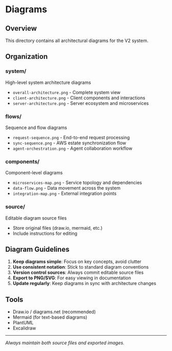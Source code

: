 # Diagrams

## Overview
This directory contains all architectural diagrams for the V2 system.

## Organization

### system/
High-level system architecture diagrams
- `overall-architecture.png` - Complete system view
- `client-architecture.png` - Client components and interactions
- `server-architecture.png` - Server ecosystem and microservices

### flows/
Sequence and flow diagrams
- `request-sequence.png` - End-to-end request processing
- `sync-sequence.png` - AWS estate synchronization flow
- `agent-orchestration.png` - Agent collaboration workflow

### components/
Component-level diagrams
- `microservices-map.png` - Service topology and dependencies
- `data-flow.png` - Data movement across the system
- `integration-map.png` - External integration points

### source/
Editable diagram source files
- Store original files (draw.io, mermaid, etc.)
- Include instructions for editing

## Diagram Guidelines
1. **Keep diagrams simple**: Focus on key concepts, avoid clutter
2. **Use consistent notation**: Stick to standard diagram conventions
3. **Version control sources**: Always commit editable source files
4. **Export to PNG/SVG**: For easy viewing in documentation
5. **Update regularly**: Keep diagrams in sync with architecture changes

## Tools
- Draw.io / diagrams.net (recommended)
- Mermaid (for text-based diagrams)
- PlantUML
- Excalidraw

---
*Always maintain both source files and exported images.*